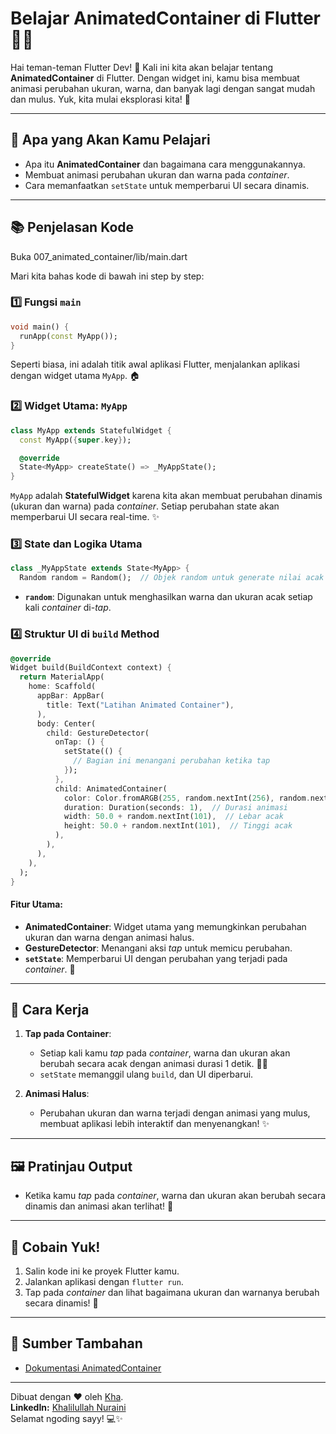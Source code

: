 # Belajar AnimatedContainer di Flutter 🎨✨

Hai teman-teman Flutter Dev! 👋 Kali ini kita akan belajar tentang **AnimatedContainer** di Flutter. Dengan widget ini, kamu bisa membuat animasi perubahan ukuran, warna, dan banyak lagi dengan sangat mudah dan mulus. Yuk, kita mulai eksplorasi kita! 🚀

---

## 🔹 Apa yang Akan Kamu Pelajari
- Apa itu **AnimatedContainer** dan bagaimana cara menggunakannya.
- Membuat animasi perubahan ukuran dan warna pada *container*.
- Cara memanfaatkan `setState` untuk memperbarui UI secara dinamis.

---

## 📚 Penjelasan Kode

Buka 007_animated_container/lib/main.dart

Mari kita bahas kode di bawah ini step by step:

### 1️⃣ Fungsi `main`
```dart
void main() {
  runApp(const MyApp());
}
```
Seperti biasa, ini adalah titik awal aplikasi Flutter, menjalankan aplikasi dengan widget utama `MyApp`. 🏠

### 2️⃣ Widget Utama: `MyApp`
```dart
class MyApp extends StatefulWidget {
  const MyApp({super.key});

  @override
  State<MyApp> createState() => _MyAppState();
}
```
`MyApp` adalah **StatefulWidget** karena kita akan membuat perubahan dinamis (ukuran dan warna) pada *container*. Setiap perubahan state akan memperbarui UI secara real-time. ✨

### 3️⃣ State dan Logika Utama
```dart
class _MyAppState extends State<MyApp> {
  Random random = Random();  // Objek random untuk generate nilai acak
```
- **`random`**: Digunakan untuk menghasilkan warna dan ukuran acak setiap kali *container* di-*tap*.

### 4️⃣ Struktur UI di `build` Method
```dart
@override
Widget build(BuildContext context) {
  return MaterialApp(
    home: Scaffold(
      appBar: AppBar(
        title: Text("Latihan Animated Container"),
      ),
      body: Center(
        child: GestureDetector(
          onTap: () {
            setState(() {
              // Bagian ini menangani perubahan ketika tap
            });
          },
          child: AnimatedContainer(
            color: Color.fromARGB(255, random.nextInt(256), random.nextInt(256), random.nextInt(256)),  // Warna acak
            duration: Duration(seconds: 1),  // Durasi animasi
            width: 50.0 + random.nextInt(101),  // Lebar acak
            height: 50.0 + random.nextInt(101),  // Tinggi acak
          ),
        ),
      ),
    ),
  );
}
```
#### Fitur Utama:
- **AnimatedContainer**: Widget utama yang memungkinkan perubahan ukuran dan warna dengan animasi halus.
- **GestureDetector**: Menangani aksi *tap* untuk memicu perubahan.
- **`setState`**: Memperbarui UI dengan perubahan yang terjadi pada *container*. 🔄

---

## 🚀 Cara Kerja
1. **Tap pada Container**:
   - Setiap kali kamu *tap* pada *container*, warna dan ukuran akan berubah secara acak dengan animasi durasi 1 detik. 🎨📏
   - `setState` memanggil ulang `build`, dan UI diperbarui.

2. **Animasi Halus**:
   - Perubahan ukuran dan warna terjadi dengan animasi yang mulus, membuat aplikasi lebih interaktif dan menyenangkan! ✨

---

## 🖼️ Pratinjau Output
- Ketika kamu *tap* pada *container*, warna dan ukuran akan berubah secara dinamis dan animasi akan terlihat! 🎉

---

## 💜 Cobain Yuk!
1. Salin kode ini ke proyek Flutter kamu.
2. Jalankan aplikasi dengan `flutter run`.
3. Tap pada *container* dan lihat bagaimana ukuran dan warnanya berubah secara dinamis! 🧪

---

## 📖 Sumber Tambahan
- [Dokumentasi AnimatedContainer](https://api.flutter.dev/flutter/widgets/AnimatedContainer-class.html)

---

Dibuat dengan ❤️ oleh [Kha](https://www.instagram.com/khalilaah.15/).  
**LinkedIn:** [Khalilullah Nuraini](https://www.linkedin.com/in/khalilullah-nuraini-20246223b/)  
Selamat ngoding sayy! 💻✨

